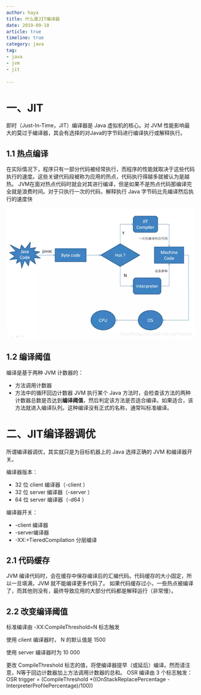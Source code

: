 ```yaml
---
author: haya
title: 什么是JIT编译器
date: 2019-09-10
article: true
timeline: true
category: java
tag:
- java
- jvm
- jit

---
```



# 一、JIT
即时（Just-In-Time，JIT）编译器是 Java 虚拟机的核心。对 JVM 性能影响最大的莫过于编译器，其会有选择的对Java的字节码进行编译执行或解释执行。
## 1.1 热点编译
在实际情况下，程序只有一部分代码被经常执行，而程序的性能就取决于这些代码执行的速度。这些关键代码段被称为应用的热点，代码执行得越多就被认为是越热。
JVM在面对热点代码时就会对其进行编译，但是如果不是热点代码那编译完全就是浪费时间。对于只执行一次的代码，解释执行 Java 字节码比先编译然后执行的速度快

![](/assets/java/jvm/jit.png)

## 1.2 编译阈值
编译是基于两种 JVM 计数器的：
- 方法调用计数器
- 方法中的循环回边计数器
  JVM 执行某个 Java 方法时，会检查该方法的两种计数器总数是否达到**编译阈值**，然后判定该方法是否适合编译。如果适合，该方法就进入编译队列。这种编译没有正式的名称，通常叫标准编译。
# 二、JIT编译器调优
所谓编译器调优，其实就只是为目标机器上的 Java 选择正确的 JVM 和编译器开关。

编译器版本：
- 32 位 client 编译器（-client ）
- 32 位 server 编译器（-server ）
- 64 位 server 编译器（-d64 ）

编译器开关：
- -client  编译器
- -server编译器
- -XX:+TieredCompilation 分层编译
## 2.1 代码缓存
JVM 编译代码时，会在缓存中保存编译后的汇编代码。代码缓存的大小固定，所以一旦填满，JVM 就不能编译更多代码了。
如果代码缓存过小，一些热点被编译了，而其他则没有，最终导致应用的大部分代码都是解释运行（非常慢）。

## 2.2 改变编译阈值
标准编译由 -XX:CompileThreshold=N 标志触发

使用 client 编译器时， N 的默认值是 1500

使用 server 编译器时为 10 000

更改 CompileThreshold 标志的值，将使编译器提早（或延后）编译。然而请注意，N等于回边计数器加上方法调用计数器的总和。
OSR 编译由 3 个标志触发：
OSR trigger = (CompileThreshold *((OnStackReplacePercentage - InterpreterProfilePercentage)/100))